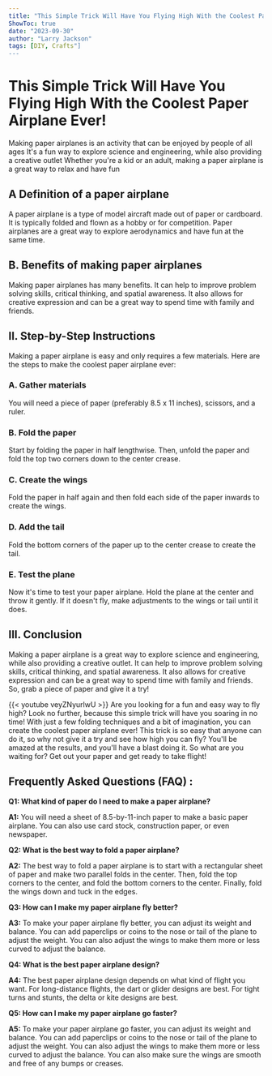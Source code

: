 ```yaml
---
title: "This Simple Trick Will Have You Flying High With the Coolest Paper Airplane Ever!"
ShowToc: true 
date: "2023-09-30"
author: "Larry Jackson" 
tags: [DIY, Crafts"]
---
```

# This Simple Trick Will Have You Flying High With the Coolest Paper Airplane Ever!

Making paper airplanes is an activity that can be enjoyed by people of all ages It's a fun way to explore science and engineering, while also providing a creative outlet Whether you're a kid or an adult, making a paper airplane is a great way to relax and have fun

## A Definition of a paper airplane

A paper airplane is a type of model aircraft made out of paper or cardboard. It is typically folded and flown as a hobby or for competition. Paper airplanes are a great way to explore aerodynamics and have fun at the same time.

## B. Benefits of making paper airplanes

Making paper airplanes has many benefits. It can help to improve problem solving skills, critical thinking, and spatial awareness. It also allows for creative expression and can be a great way to spend time with family and friends.

## II. Step-by-Step Instructions

Making a paper airplane is easy and only requires a few materials. Here are the steps to make the coolest paper airplane ever:

### A. Gather materials

You will need a piece of paper (preferably 8.5 x 11 inches), scissors, and a ruler.

### B. Fold the paper

Start by folding the paper in half lengthwise. Then, unfold the paper and fold the top two corners down to the center crease.

### C. Create the wings

Fold the paper in half again and then fold each side of the paper inwards to create the wings.

### D. Add the tail

Fold the bottom corners of the paper up to the center crease to create the tail.

### E. Test the plane

Now it's time to test your paper airplane. Hold the plane at the center and throw it gently. If it doesn't fly, make adjustments to the wings or tail until it does.

## III. Conclusion

Making a paper airplane is a great way to explore science and engineering, while also providing a creative outlet. It can help to improve problem solving skills, critical thinking, and spatial awareness. It also allows for creative expression and can be a great way to spend time with family and friends. So, grab a piece of paper and give it a try!

{{< youtube veyZNyurlwU >}} 
Are you looking for a fun and easy way to fly high? Look no further, because this simple trick will have you soaring in no time! With just a few folding techniques and a bit of imagination, you can create the coolest paper airplane ever! This trick is so easy that anyone can do it, so why not give it a try and see how high you can fly? You'll be amazed at the results, and you'll have a blast doing it. So what are you waiting for? Get out your paper and get ready to take flight!

## Frequently Asked Questions (FAQ) :
**Q1: What kind of paper do I need to make a paper airplane?**

**A1:** You will need a sheet of 8.5-by-11-inch paper to make a basic paper airplane. You can also use card stock, construction paper, or even newspaper.

**Q2: What is the best way to fold a paper airplane?**

**A2:** The best way to fold a paper airplane is to start with a rectangular sheet of paper and make two parallel folds in the center. Then, fold the top corners to the center, and fold the bottom corners to the center. Finally, fold the wings down and tuck in the edges.

**Q3: How can I make my paper airplane fly better?**

**A3:** To make your paper airplane fly better, you can adjust its weight and balance. You can add paperclips or coins to the nose or tail of the plane to adjust the weight. You can also adjust the wings to make them more or less curved to adjust the balance.

**Q4: What is the best paper airplane design?**

**A4:** The best paper airplane design depends on what kind of flight you want. For long-distance flights, the dart or glider designs are best. For tight turns and stunts, the delta or kite designs are best.

**Q5: How can I make my paper airplane go faster?**

**A5:** To make your paper airplane go faster, you can adjust its weight and balance. You can add paperclips or coins to the nose or tail of the plane to adjust the weight. You can also adjust the wings to make them more or less curved to adjust the balance. You can also make sure the wings are smooth and free of any bumps or creases.



